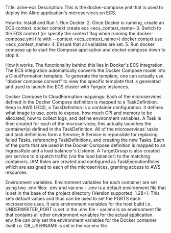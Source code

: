 Title: aline-ecs
Description:
This is the docker-compose.yml that is used to deploy the Aline application's microservices on ECS. 

How-to: Install and Run
    1. Run Docker. 
    2. Once Docker is running, create an ECS context. 
        docker context create ecs <ecs_context_name>
    3. Switch to the ECS context (or specify the context flag when running the docker-compose.yml file with --context <ecs_context_name>)
        docker context use <ecs_context_name>
    4. Ensure that all variables are set. 
    5. Run docker compose up to start the Compose application and docker compose down to stop it. 

How it works.
The functionality behind this lies in Docker's ECS integration. The ECS integration automatically converts the Docker Compose model into a CloudFormation
template. To generate the template, one can actually use "docker compose convert" to view the specific template that is generated and used to launch the
ECS cluster with Fargate instances. 

Docker Compose to CloudFormation mappings:
Each of the microservices defined in the Docker Compose definition is mapped to a TaskDefinition. Keep in AWS (ECS), a TaskDefinition is a container configuration.
It defines what image to use, ports to expose, how much CPI and memory to be allocated, how to collect logs, and define environment variables.
A Task is then created for each of the microservices; this actually launches the container(s) defined in the TaskDefinition. 
All of the microservices' tasks and task definitions form a Service; A Service is reponsible for replacing failed Tasks, referencing TaskDefinitions, and creating
the new Tasks. 
Each of the ports that are used in the Docker Compose definition is mapped to an IngressRule and a load balancer's Listener. 
A TargetGroup is also created per service to dispatch traffic (via the load balancer) to the matching containers. 
IAM Roles are created and configured as TaskExecutionRoles which are assigned to each of the microservices, granting access to AWS resources. 

Environment variables.
Environment variables for each container are set using two .env files: .env and var.env
    - .env is a default environment file that is set in the base of the project directory (Version supported: 1.28+). This sets default values and thus
        can be used to set the PORTS each microservice uses. It sets environment variables for the host build
        i.e. UNDERWRITER_PORT is set in the .env file
    - var.env is an environment file that contains all other environment variables for the actual application. env_file can only set the environment variables
        for the Docker container itself
        i.e. DB_USERNAME is set in the var.env file